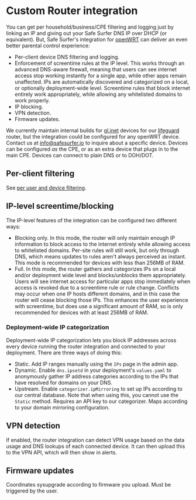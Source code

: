 # Custom Router integration
You can get per household/business/CPE filtering and logging just by linking an IP and giving out your Safe Surfer DNS IP over DHCP (or equivalent). But, Safe Surfer's integration for [openWRT](https://openwrt.org/) can deliver an even better parental control experience:
- Per-client device DNS filtering and logging.
- Enforcement of screentime rules at the IP level. This works through an advanced DNS-aware firewall, meaning that users can see internet access stop working instantly for a single app, while other apps remain unaffected. IPs are automatically discovered and categorized on a local, or optionally deployment-wide level. Screentime rules that block internet entirely work appropriately, while allowing any whitelisted domains to work properly.
- IP blocking.
- VPN detection.
- Firmware updates.

We currently maintain internal builds for [gl.inet](https://www.gl-inet.com/) devices for our [lifeguard](https://shop.safesurfer.io/collections/resources/products/internet-lifeguard) router, but the integration could be configured for any openWRT device. Contact us at [info@safesurfer.io](mailto:info@safesurfer.io) to inquire about a specific device. Devices can be configured *as* the CPE, or as an extra device that plugs in to the main CPE. Devices can connect to plain DNS or to DOH/DOT.

## Per-client filtering
See [per user and device filtering](./per-user-and-device-filtering.md).

## IP-level screentime/blocking
The IP-level features of the integration can be configured two different ways:
- Blocking only. In this mode, the router will only maintain enough IP information to block access to the internet entirely while allowing access to whitelisted domains. Per-site rules will still work, but only through DNS, which means updates to rules aren't always perceived as instant. This mode is recommended for devices with less than 256MB of RAM.
- Full. In this mode, the router gathers and categorizes IPs on a local and/or deployment wide level and blocks/unblocks them appropriately. Users will see internet access for particular apps stop immediately when access is revoked due to a screentime rule or rule change. Conflicts may occur when one IP hosts different domains, and in this case the router will cease blocking those IPs. This enhances the user experience with screentime, but does use a significant amount of RAM, so is only recommended for devices with at least 256MB of RAM.

### Deployment-wide IP categorization
Deployment-wide IP categorization lets you block IP addresses across every device running the router integration and connected to your deployment. There are three ways of doing this:
- Static. Add IP ranges manually using the `IPs` page in the admin app.
- Dynamic. Enable `dns.ipsetd` in your deployment's `values.yaml` to anonymously gather IP address categories according to the IPs that have resolved for domains on your DNS.
- Upstream. Enable `categorizer.ipMirroring` to set up IPs according to our central database. Note that when using this, you cannot use the `Static` method. Requires an API key to our categorizer. Maps according to your domain mirroring configuration.

## VPN detection
If enabled, the router integration can detect VPN usage based on the data usage and DNS lookups of each connected device. It can then upload this to the VPN API, which will then show in alerts.

## Firmware updates
Coordinates sysupgrade according to firmware you upload. Must be triggered by the user.
